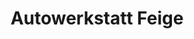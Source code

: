 ---
title: "Autowerkstatt Feige"
url: /ebersbach-neugersdorf/autowerkstatt-feige/
shop: Autowerkstatt
---